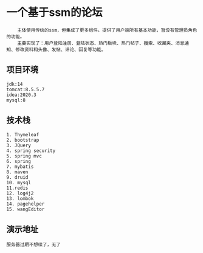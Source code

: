 # 一个基于ssm的论坛
		主体使用传统的ssm，但集成了更多组件。提供了用户端所有基本功能，暂没有管理员角色的功能。
		主要实现了：用户登陆注册、登陆状态、热门板块、热门帖子、搜索、收藏夹、消息通知、修改资料和头像、发帖、评论、回复等功能。
## 项目环境
	jdk:14
	tomcat:8.5.5.7
	idea:2020.3
	mysql:8
## 技术栈
    1. Thymeleaf
    2. bootstrap
    3. JQuery
    4. spring security
    5. spring mvc
    6. spring
    7. mybatis
    8. maven
    9. druid
    10. mysql
    11.redis
    12. log4j2
    13. lombok
    14. pagehelper
    15. wangEditor

## 演示地址
    服务器过期不想续了，无了